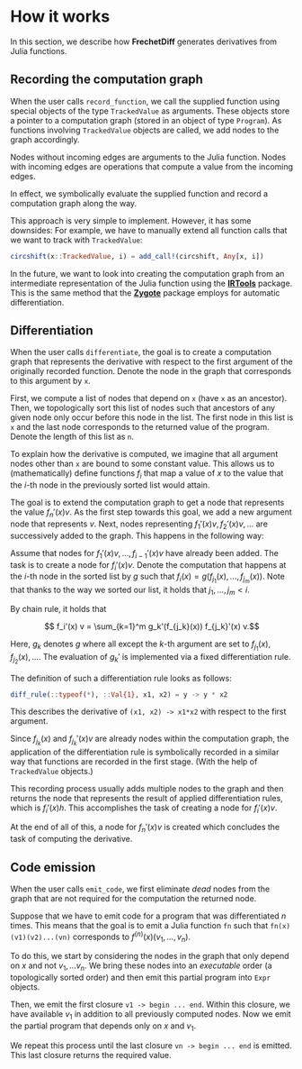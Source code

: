 # How it works

In this section, we describe how **FrechetDiff** generates derivatives from Julia functions.

## Recording the computation graph

When the user calls `record_function`, we call the supplied function using special objects of the type `TrackedValue` as arguments.
These objects store a pointer to a computation graph (stored in an object of type `Program`).
As functions involving `TrackedValue` objects are called, we add nodes to the graph accordingly.

Nodes without incoming edges are arguments to the Julia function.
Nodes with incoming edges are operations that compute a value from the incoming edges.

In effect, we symbolically evaluate the supplied function and record a computation graph along the way.

This approach is very simple to implement.
However, it has some downsides:
For example, we have to manually extend all function calls that we want to track with `TrackedValue`:
```julia
circshift(x::TrackedValue, i) = add_call!(circshift, Any[x, i])
```
In the future, we want to look into creating the computation graph from an intermediate representation of the Julia function using the [**IRTools**](https://github.com/FluxML/IRTools.jl) package.
This is the same method that the [**Zygote**](https://github.com/FluxML/Zygote.jl) package employs for automatic differentiation.

## Differentiation

When the user calls `differentiate`, the goal is to create a computation graph that represents the derivative with respect to the first argument of the originally recorded function.
Denote the node in the graph that corresponds to this argument by `x`.

First, we compute a list of nodes that depend on `x` (have `x` as an ancestor).
Then, we topologically sort this list of nodes such that ancestors of any given node only occur before this node in the list.
The first node in this list is `x` and the last node corresponds to the returned value of the program.
Denote the length of this list as `n`.

To explain how the derivative is computed, we imagine that all argument nodes other than `x` are bound to some constant value.
This allows us to (mathematically) define functions $f_i$ that map a value of $x$ to the value that the $i$-th node in the previously sorted list would attain.

The goal is to extend the computation graph to get a node that represents the value $f_n'(x)v$.
As the first step towards this goal, we add a new argument node that represents $v$.
Next, nodes representing $f_1'(x)v, f_2'(x)v, \dots$ are successively added to the graph.
This happens in the following way:

Assume that nodes for $f_1'(x)v, \dots, f_{i-1}'(x)v$ have already been added.
The task is to create a node for $f_i'(x)v$.
Denote the computation that happens at the $i$-th node in the sorted list by $g$ such that $f_i(x) = g(f_{j_1}(x), \dots, f_{j_m}(x))$.
Note that thanks to the way we sorted our list, it holds that $j_1, \dots, j_m < i$.

By chain rule, it holds that
```math
    f_i'(x) v = \sum_{k=1}^m g_k'(f_{j_k}(x)) f_{j_k}'(x) v.
```
Here, $g_k$ denotes $g$ where all except the $k$-th argument are set to $f_{j_1}(x), f_{j_2}(x), \dots$.
The evaluation of $g_k'$ is implemented via a fixed differentiation rule.

The definition of such a differentiation rule looks as follows:
```julia
diff_rule(::typeof(*), ::Val{1}, x1, x2) = y -> y * x2
```
This describes the derivative of `(x1, x2) -> x1*x2` with respect to the first argument.

Since $f_{j_k}(x)$ and $f_{j_k}'(x) v$ are already nodes within the computation graph, the application of the differentiation rule is symbolically recorded in a similar way that functions are recorded in the first stage. (With the help of `TrackedValue` objects.)

This recording process usually adds multiple nodes to the graph and then returns the node that represents the result of applied differentiation rules, which is $f_i'(x) h$.
This accomplishes the task of creating a node for $f_i'(x)v$.

At the end of all of this, a node for $f_n'(x)v$ is created which concludes the task of computing the derivative.

## Code emission

When the user calls `emit_code`, we first eliminate *dead* nodes from the graph that are not required for the computation the returned node.

Suppose that we have to emit code for a program that was differentiated $n$ times.
This means that the goal is to emit a Julia function `fn` such that `fn(x)(v1)(v2)...(vn)` corresponds to $f^{(n)}(x)(v_1, \dots, v_n)$.

To do this, we start by considering the nodes in the graph that only depend on $x$ and not $v_1, \dots v_n$.
We bring these nodes into an *executable* order (a topologically sorted order) and then emit this partial program into `Expr` objects.

Then, we emit the first closure `v1 -> begin ... end`.
Within this closure, we have available $v_1$ in addition to all previously computed nodes.
Now we emit the partial program that depends only on $x$ and $v_1$.

We repeat this process until the last closure `vn -> begin ... end` is emitted.
This last closure returns the required value.
